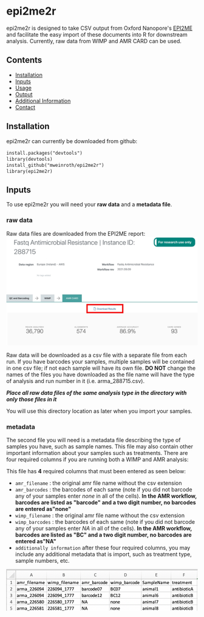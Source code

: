 # epi2me2r

epi2me2r is designed to take CSV output from Oxford Nanopore's [EPI2ME](https://epi2me.nanoporetech.com/) and facilitate the easy import of these documents into R for downstream analysis. Currently, raw data from WIMP and AMR CARD can be used. 

## Contents
- [Installation](#Installation)
- [Inputs](#Inputs)
- [Usage](#usage)
- [Output](#output)
- [Additional Information](#Additional)
- [Contact](#Contact)


## Installation
epi2me2r can currently be downloaded from github:
```
install.packages("devtools") 
library(devtools) 
install_github("mweinroth/epi2me2r") 
library(epi2me2r)
```

## Inputs
To use epi2me2r you will need your **raw data** and a **metadata file**. 

### raw data 
Raw data files are downloaded from the EPI2ME report:
![](https://github.com/mweinroth/epi2me2r/blob/master/screenshots.for.github/epi2me.download.report.jpg?raw=true)

Raw data will be downloaded as a csv file with a separate file from each run. If you have barcodes your samples, multiple samples will be contained in one csv file; if not each sample will have its own file. **DO NOT** change the names of the files you have downloaded as the file name will have the type of analysis and run number in it (i.e. arma_288715.csv). 

**_Place all raw data files of the same analysis type in the directory with only those files in it_**

You will use this directory location as later when you import your samples. 

### metadata
The second file you will need is a metadata file describing the type of samples you have, such as sample names. This file may also contain other important information about your samples such as treatments. There are four required columns if you are running both a WIMP and AMR analysis:

This file has **4** required columns that must been entered as seen below:

- `amr_filename` : the original amr file name without the csv extension
- `amr_barcodes` : the barcodes of each same (note if you did not barcode any of your samples enter *none* in all of the cells). **In the AMR workflow, barcodes are listed as "barcode" and a two digit number, no barcodes are entered as"none"**
- `wimp_filename` : the original amr file name without the csv extension
- `wimp_barcodes` : the barcodes of each same (note if you did not barcode any of your samples enter *NA* in all of the cells). **In the AMR workflow, barcodes are listed as "BC" and a two digit number, no barcodes are entered as"NA"**
- `additionally information` after these four required columns, you may include any additional metadata that is import, such as treatment type, sample numbers, etc.

![](https://github.com/mweinroth/epi2me2r/blob/master/screenshots.for.github/metadata.jpg)
